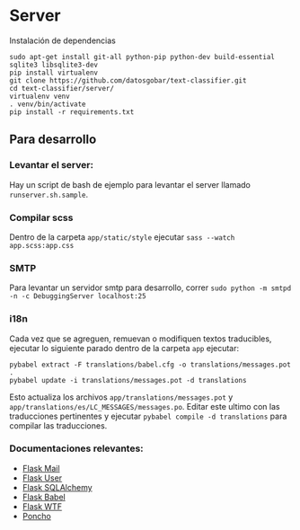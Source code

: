 # Server

Instalación de dependencias
```
sudo apt-get install git-all python-pip python-dev build-essential sqlite3 libsqlite3-dev
pip install virtualenv
git clone https://github.com/datosgobar/text-classifier.git
cd text-classifier/server/
virtualenv venv
. venv/bin/activate
pip install -r requirements.txt

```

## Para desarrollo

### Levantar el server:

Hay un script de bash de ejemplo para levantar el server llamado `runserver.sh.sample`.

### Compilar scss
Dentro de la carpeta `app/static/style` ejecutar `sass --watch app.scss:app.css`

### SMTP
Para levantar un servidor smtp para desarrollo, correr `sudo python -m smtpd -n -c DebuggingServer localhost:25`

### i18n

Cada vez que se agreguen, remuevan o modifiquen textos traducibles, ejecutar lo siguiente parado dentro de la carpeta `app` ejecutar:
```
pybabel extract -F translations/babel.cfg -o translations/messages.pot .
pybabel update -i translations/messages.pot -d translations
```

Esto actualiza los archivos `app/translations/messages.pot` y `app/translations/es/LC_MESSAGES/messages.po`.
Editar este ultimo con las traducciones pertinentes y ejecutar `pybabel compile -d translations` para compilar las traducciones.


### Documentaciones relevantes:
- [Flask Mail](https://pythonhosted.org/Flask-Mail/)
- [Flask User](https://pythonhosted.org/Flask-User/)
- [Flask SQLAlchemy](http://flask-sqlalchemy.pocoo.org/)
- [Flask Babel](https://pythonhosted.org/Flask-Babel/)
- [Flask WTF](http://flask.pocoo.org/docs/0.11/patterns/wtforms/)
- [Poncho](http://argob.github.io/poncho/)
